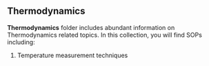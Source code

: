 ## Thermodynamics

**Thermodynamics** folder includes abundant information on Thermodynamics related topics. In this collection, you will find SOPs including:
1. Temperature measurement techniques
